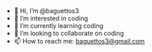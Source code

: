 - 👋 Hi, I’m @baguettos3
- 👀 I’m interested in coding
- 🌱 I’m currently learning coding
- 💞️ I’m looking to collaborate on coding
- 📫 How to reach me: baguettos3@gmail.com

<!---
baguettos3/baguettos3 is a ✨ special ✨ repository because its `README.md` (this file) appears on your GitHub profile.
You can click the Preview link to take a look at your changes.
--->
